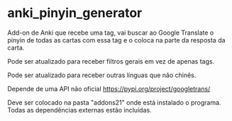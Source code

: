 # anki_pinyin_generator
Add-on de Anki que recebe uma tag, vai buscar ao Google Translate o pinyin de todas as cartas com essa tag e o coloca na parte da resposta da carta.

Pode ser atualizado para receber filtros gerais em vez de apenas tags.

Pode ser atualizado para receber outras línguas que não chinês.

Depende de uma API não oficial https://pypi.org/project/googletrans/

Deve ser colocado na pasta "addons21" onde está instalado o programa. Todas as dependências externas estão incluídas. 
